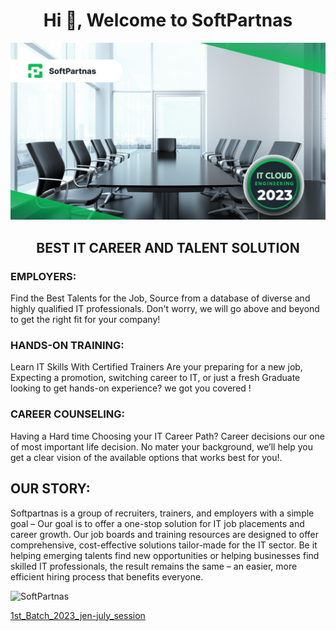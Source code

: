 <h1 align="center">Hi 👋, Welcome to SoftPartnas</h1>

![reload apache](IMG-20230108-WA0008.jpg)

<h2 align="center">BEST IT CAREER AND TALENT SOLUTION</h2>

### EMPLOYERS:
Find the Best Talents for the Job, Source from a database of diverse and highly qualified IT professionals. Don't worry, we will go above and beyond to get the right fit for your company!
  
### HANDS-ON TRAINING:
Learn IT Skills With Certified Trainers
Are your preparing for a new job, Expecting a promotion, switching career to IT, or just a fresh Graduate looking to get hands-on experience? we got you covered !
  
### CAREER COUNSELING:
Having a Hard time Choosing your IT Career Path?
Career decisions our one of most important life decision. No mater your background, we’ll help you get a clear vision of the available options that works best for you!.

## OUR STORY:
  
Softpartnas is a group of recruiters, trainers, and employers with a simple goal – Our goal is to offer a one-stop solution for IT job placements and career growth. Our job boards and training resources are designed to offer comprehensive, cost-effective solutions tailor-made for the IT sector. Be it helping emerging talents find new opportunities or helping businesses find skilled IT professionals, the result remains the same – an easier, more efficient hiring process that benefits everyone.</h2>
<p align="left"> <img src="https://komarev.com/ghpvc/?username=SoftPaartnas&label=Profile%20views&color=0e75b6&style=flat" alt="SoftPartnas" /> </p>

[1st_Batch_2023_jen-july_session]([https://www.example.com](https://github.com/SoftPartnas/1st_Batch_2023_jen-july_session.git))
